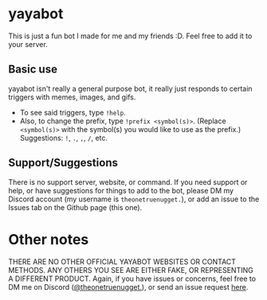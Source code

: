
# yayabot
This is just a fun bot I made for me and my friends :D.
Feel free to add it to your server.
## Basic use
yayabot isn't really a general purpose bot, it really just responds to certain triggers with memes, images, and gifs.
- To see said triggers, type `!help`.
- Also, to change the prefix, type `!prefix <symbol(s)>`. (Replace `<symbol(s)>` with the symbol(s) you would like to use as the prefix.) Suggestions: `!`, `.`, `,`, `/`, etc.
## Support/Suggestions
There is no support server, website, or command. If you need support or help, or have suggestions for things to add to the bot, please DM my Discord account (my username is `theonetruenugget.`), or add an issue to the Issues tab on the Github page (this one).
# Other notes
THERE ARE NO OTHER OFFICIAL YAYABOT WEBSITES OR CONTACT METHODS. ANY OTHERS YOU SEE ARE EITHER FAKE, OR REPRESENTING A DIFFERENT PRODUCT.
Again, if you have issues or concerns, feel free to DM me on Discord ([@theonetruenugget.](https://discord.com/users/978055148091867157)), or send an issue request [here](https://github.com/jddivoky/yaya-bot/issues).